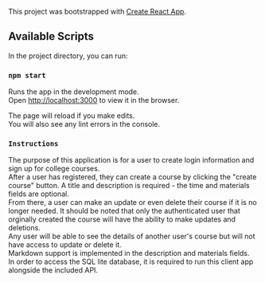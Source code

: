This project was bootstrapped with [Create React App](https://github.com/facebook/create-react-app).

## Available Scripts

In the project directory, you can run:

### `npm start`

Runs the app in the development mode.<br />
Open [http://localhost:3000](http://localhost:3000) to view it in the browser.

The page will reload if you make edits.<br />
You will also see any lint errors in the console.

### `Instructions`

The purpose of this application is for a user to create login information and sign up for college courses.<br />
After a user has registered, they can create a course by clicking the "create course" button. A title and description is required - the time and materials fields are optional.<br />
From there, a user can make an update or even delete their course if it is no longer needed. It should be noted that only the authenticated user that orginally created the course will have the ability to make updates and deletions.<br />
Any user will be able to see the details of another user's course but will not have access to update or delete it.<br />
Markdown support is implemented in the description and materials fields.<br />
In order to access the SQL lite database, it is required to run this client app alongside the included API.<br />

